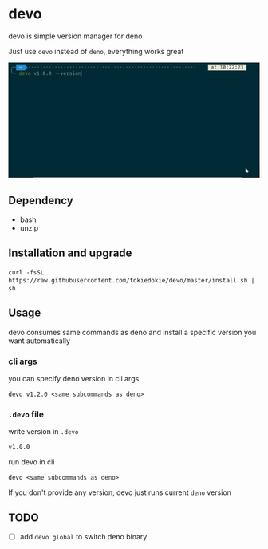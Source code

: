 # devo

devo is simple version manager for deno

Just use `devo` instead of `deno`, everything works great

![demo](https://raw.githubusercontent.com/tokiedokie/devo/master/.github/images/demo.gif)

## Dependency

- bash
- unzip

## Installation and upgrade

```
curl -fsSL https://raw.githubusercontent.com/tokiedokie/devo/master/install.sh | sh
```

## Usage

devo consumes same commands as deno and install a specific version you want automatically

### cli args

you can specify deno version in cli args

```
devo v1.2.0 <same subcommands as deno>
```

### `.devo` file

write version in `.devo`

```
v1.0.0
```

run devo in cli

```
devo <same subcommands as deno>
```

If you don't provide any version, devo just runs current `deno` version

## TODO

- [ ] add `devo global` to switch deno binary
